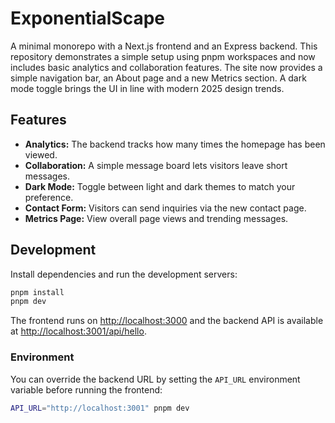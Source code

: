 # ExponentialScape

A minimal monorepo with a Next.js frontend and an Express backend. This repository demonstrates a simple setup using pnpm workspaces and now includes basic analytics and collaboration features. The site now provides a simple navigation bar, an About page and a new Metrics section. A dark mode toggle brings the UI in line with modern 2025 design trends.

## Features

- **Analytics:** The backend tracks how many times the homepage has been viewed.
- **Collaboration:** A simple message board lets visitors leave short messages.
- **Dark Mode:** Toggle between light and dark themes to match your preference.
- **Contact Form:** Visitors can send inquiries via the new contact page.
- **Metrics Page:** View overall page views and trending messages.

## Development

Install dependencies and run the development servers:

```bash
pnpm install
pnpm dev
```

The frontend runs on [http://localhost:3000](http://localhost:3000) and the backend API is available at [http://localhost:3001/api/hello](http://localhost:3001/api/hello).

### Environment

You can override the backend URL by setting the `API_URL` environment variable before running the frontend:

```bash
API_URL="http://localhost:3001" pnpm dev
```
